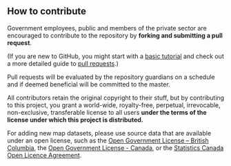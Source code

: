 ## How to contribute
Government employees, public and members of the private sector are encouraged to contribute to the repository by **forking and submitting a pull request**. 

(If you are new to GitHub, you might start with a [basic tutorial](https://help.github.com/articles/set-up-git) and  check out a more detailed guide to [pull requests](https://help.github.com/articles/using-pull-requests/).)

Pull requests will be evaluated by the repository guardians on a schedule and if deemed beneficial will be committed to the master.

All contributors retain the original copyright to their stuff, but by contributing to this project, you grant a world-wide, royalty-free, perpetual, irrevocable, non-exclusive, transferable license to all users **under the terms of the license under which this project is distributed.**

For adding new map datasets, please use source data that are available under an open license, such as the [Open Government License – British Columbia](http://www.data.gov.bc.ca/local/dbc/docs/license/OGL-vbc2.0.pdf), the [Open Government License - Canada](http://open.canada.ca/en/open-government-licence-canada), or the [Statistics Canada Open Licence Agreement](http://www.statcan.gc.ca/eng/reference/licence-eng).
